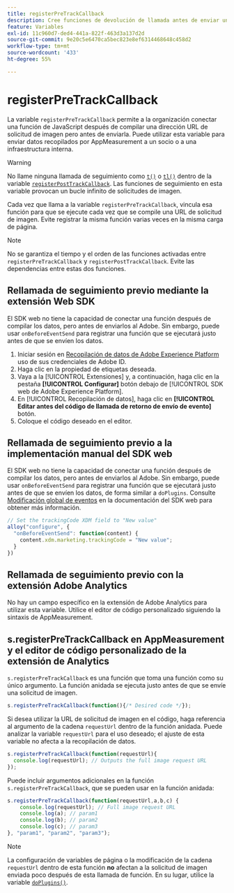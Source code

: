 ```yaml
---
title: registerPreTrackCallback
description: Cree funciones de devolución de llamada antes de enviar una visita a Adobe.
feature: Variables
exl-id: 11c960d7-ded4-441a-822f-463d3a137d2d
source-git-commit: 9e20c5e6470ca5bec823e8ef6314468648c458d2
workflow-type: tm+mt
source-wordcount: '433'
ht-degree: 55%

---
```


# registerPreTrackCallback

La variable `registerPreTrackCallback` permite a la organización conectar una función de JavaScript después de compilar una dirección URL de solicitud de imagen pero antes de enviarla. Puede utilizar esta variable para enviar datos recopilados por AppMeasurement a un socio o a una infraestructura interna.

>[!WARNING]
>
>No llame ninguna llamada de seguimiento como [`t()`](t-method.md) o [`tl()`](tl-method.md) dentro de la variable [`registerPostTrackCallback`](registerposttrackcallback.md). Las funciones de seguimiento en esta variable provocan un bucle infinito de solicitudes de imagen.

Cada vez que llama a la variable `registerPreTrackCallback`, vincula esa función para que se ejecute cada vez que se compile una URL de solicitud de imagen. Evite registrar la misma función varias veces en la misma carga de página.

>[!NOTE]
>
>No se garantiza el tiempo y el orden de las funciones activadas entre `registerPreTrackCallback` y `registerPostTrackCallback`. Evite las dependencias entre estas dos funciones.

## Rellamada de seguimiento previo mediante la extensión Web SDK

El SDK web no tiene la capacidad de conectar una función después de compilar los datos, pero antes de enviarlos al Adobe. Sin embargo, puede usar `onBeforeEventSend` para registrar una función que se ejecutará justo antes de que se envíen los datos.

1. Iniciar sesión en [Recopilación de datos de Adobe Experience Platform](https://experience.adobe.com/data-collection) uso de sus credenciales de Adobe ID.
1. Haga clic en la propiedad de etiquetas deseada.
1. Vaya a la [!UICONTROL Extensiones] y, a continuación, haga clic en la pestaña **[!UICONTROL Configurar]** botón debajo de [!UICONTROL SDK web de Adobe Experience Platform].
1. En [!UICONTROL Recopilación de datos], haga clic en **[!UICONTROL Editar antes del código de llamada de retorno de envío de evento]** botón.
1. Coloque el código deseado en el editor.

## Rellamada de seguimiento previo a la implementación manual del SDK web

El SDK web no tiene la capacidad de conectar una función después de compilar los datos, pero antes de enviarlos al Adobe. Sin embargo, puede usar `onBeforeEventSend` para registrar una función que se ejecutará justo antes de que se envíen los datos, de forma similar a `doPlugins`. Consulte [Modificación global de eventos](https://experienceleague.adobe.com/docs/experience-platform/edge/fundamentals/tracking-events.html#modifying-events-globally) en la documentación del SDK web para obtener más información.

```js
// Set the trackingCode XDM field to "New value"
alloy("configure", {
  "onBeforeEventSend": function(content) {
    content.xdm.marketing.trackingCode = "New value";
  }
})
```

## Rellamada de seguimiento previo con la extensión Adobe Analytics

No hay un campo específico en la extensión de Adobe Analytics para utilizar esta variable. Utilice el editor de código personalizado siguiendo la sintaxis de AppMeasurement.

## s.registerPreTrackCallback en AppMeasurement y el editor de código personalizado de la extensión de Analytics

`s.registerPreTrackCallback` es una función que toma una función como su único argumento. La función anidada se ejecuta justo antes de que se envíe una solicitud de imagen.

```js
s.registerPreTrackCallback(function(){/* Desired code */});
```

Si desea utilizar la URL de solicitud de imagen en el código, haga referencia al argumento de la cadena `requestUrl` dentro de la función anidada. Puede analizar la variable `requestUrl` para el uso deseado; el ajuste de esta variable no afecta a la recopilación de datos.

```js
s.registerPreTrackCallback(function(requestUrl){
  console.log(requestUrl); // Outputs the full image request URL
});
```

Puede incluir argumentos adicionales en la función `s.registerPreTrackCallback`, que se pueden usar en la función anidada:

```js
s.registerPreTrackCallback(function(requestUrl,a,b,c) {
    console.log(requestUrl); // Full image request URL
    console.log(a); // param1
    console.log(b); // param2
    console.log(c); // param3
}, "param1", "param2", "param3");
```

>[!NOTE]
>
>La configuración de variables de página o la modificación de la cadena `requestUrl` dentro de esta función **no** afectan a la solicitud de imagen enviada poco después de esta llamada de función. En su lugar, utilice la variable [`doPlugins()`](doplugins.md).

